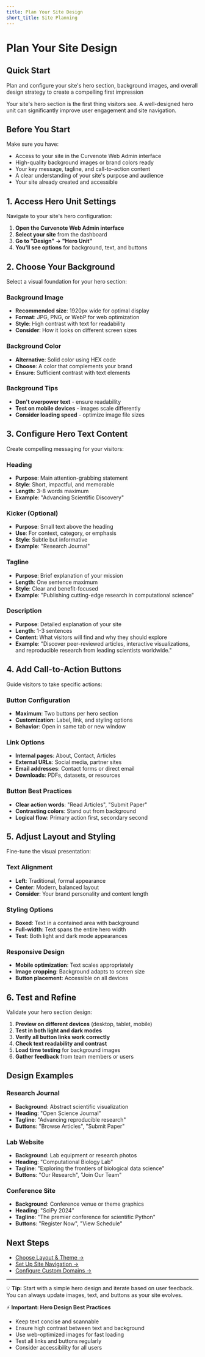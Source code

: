 ```yaml
---
title: Plan Your Site Design
short_title: Site Planning
---
```


# Plan Your Site Design

## Quick Start
Plan and configure your site's hero section, background images, and overall design strategy to create a compelling first impression

Your site's hero section is the first thing visitors see. A well-designed hero unit can significantly improve user engagement and site navigation.

## Before You Start

Make sure you have:
- Access to your site in the Curvenote Web Admin interface
- High-quality background images or brand colors ready
- Your key message, tagline, and call-to-action content
- A clear understanding of your site's purpose and audience
- Your site already created and accessible

## 1. Access Hero Unit Settings

Navigate to your site's hero configuration:

1. **Open the Curvenote Web Admin interface**
2. **Select your site** from the dashboard
3. **Go to "Design" → "Hero Unit"**
4. **You'll see options** for background, text, and buttons

## 2. Choose Your Background

Select a visual foundation for your hero section:

### Background Image
- **Recommended size**: 1920px wide for optimal display
- **Format**: JPG, PNG, or WebP for web optimization
- **Style**: High contrast with text for readability
- **Consider**: How it looks on different screen sizes

### Background Color
- **Alternative**: Solid color using HEX code
- **Choose**: A color that complements your brand
- **Ensure**: Sufficient contrast with text elements

### Background Tips
- **Don't overpower text** - ensure readability
- **Test on mobile devices** - images scale differently
- **Consider loading speed** - optimize image file sizes

## 3. Configure Hero Text Content

Create compelling messaging for your visitors:

### Heading
- **Purpose**: Main attention-grabbing statement
- **Style**: Short, impactful, and memorable
- **Length**: 3-8 words maximum
- **Example**: "Advancing Scientific Discovery"

### Kicker (Optional)
- **Purpose**: Small text above the heading
- **Use**: For context, category, or emphasis
- **Style**: Subtle but informative
- **Example**: "Research Journal"

### Tagline
- **Purpose**: Brief explanation of your mission
- **Length**: One sentence maximum
- **Style**: Clear and benefit-focused
- **Example**: "Publishing cutting-edge research in computational science"

### Description
- **Purpose**: Detailed explanation of your site
- **Length**: 1-3 sentences
- **Content**: What visitors will find and why they should explore
- **Example**: "Discover peer-reviewed articles, interactive visualizations, and reproducible research from leading scientists worldwide."

## 4. Add Call-to-Action Buttons

Guide visitors to take specific actions:

### Button Configuration
- **Maximum**: Two buttons per hero section
- **Customization**: Label, link, and styling options
- **Behavior**: Open in same tab or new window

### Link Options
- **Internal pages**: About, Contact, Articles
- **External URLs**: Social media, partner sites
- **Email addresses**: Contact forms or direct email
- **Downloads**: PDFs, datasets, or resources

### Button Best Practices
- **Clear action words**: "Read Articles", "Submit Paper"
- **Contrasting colors**: Stand out from background
- **Logical flow**: Primary action first, secondary second

## 5. Adjust Layout and Styling

Fine-tune the visual presentation:

### Text Alignment
- **Left**: Traditional, formal appearance
- **Center**: Modern, balanced layout
- **Consider**: Your brand personality and content length

### Styling Options
- **Boxed**: Text in a contained area with background
- **Full-width**: Text spans the entire hero width
- **Test**: Both light and dark mode appearances

### Responsive Design
- **Mobile optimization**: Text scales appropriately
- **Image cropping**: Background adapts to screen size
- **Button placement**: Accessible on all devices

## 6. Test and Refine

Validate your hero section design:

1. **Preview on different devices** (desktop, tablet, mobile)
2. **Test in both light and dark modes**
3. **Verify all button links work correctly**
4. **Check text readability and contrast**
5. **Load time testing** for background images
6. **Gather feedback** from team members or users

## Design Examples

### Research Journal
- **Background**: Abstract scientific visualization
- **Heading**: "Open Science Journal"
- **Tagline**: "Advancing reproducible research"
- **Buttons**: "Browse Articles", "Submit Paper"

### Lab Website
- **Background**: Lab equipment or research photos
- **Heading**: "Computational Biology Lab"
- **Tagline**: "Exploring the frontiers of biological data science"
- **Buttons**: "Our Research", "Join Our Team"

### Conference Site
- **Background**: Conference venue or theme graphics
- **Heading**: "SciPy 2024"
- **Tagline**: "The premier conference for scientific Python"
- **Buttons**: "Register Now", "View Schedule"

## Next Steps

- [Choose Layout & Theme →](./layout-and-theme.md)
- [Set Up Site Navigation →](./navigation.md)
- [Configure Custom Domains →](./custom-domains.md)

---

💡 **Tip:** Start with a simple hero design and iterate based on user feedback. You can always update images, text, and buttons as your site evolves.

⚡ **Important:
Hero Design Best Practices**

- Keep text concise and scannable
- Ensure high contrast between text and background
- Use web-optimized images for fast loading
- Test all links and buttons regularly
- Consider accessibility for all users
